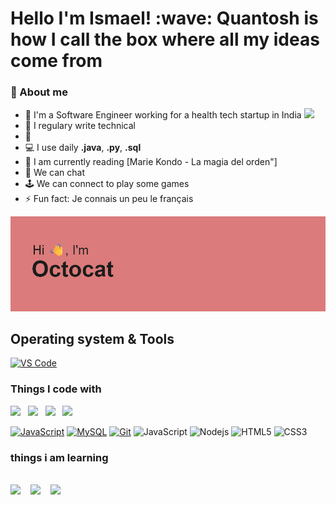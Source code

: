 <h1>Hello I'm Ismael! :wave: Quantosh is how I call the box where all my ideas come from </h1>

### <h3>🤵 About me</h3>
- 🏦 I'm a Software Engineer working for a health tech startup in India 
      <img src="https://ae01.alicdn.com/kf/Ub383ce3593fb488ebb97c3a2c4432fb7J.png" width="30">
- 📝 I regulary write technical 
- 🌱 
- 💻 I use daily **.java**, **.py**, **.sql**
- 📖 I am currently reading [Marie Kondo - La magia del orden"]
- 💬 We can chat
- 🕹 We can connect to play some games 
- ⚡ Fun fact: Je connais un peu le français

<img src="https://github.com/khalby786/khalby786/blob/master/header.png?raw=true">

## Operating system & Tools
[![VS Code](https://img.shields.io/badge/IDE-VSCode-%23007ACC?style=flat-square&logo=Visual-studio-code)](https://code.visualstudio.com/)

<h3> Things I code with </h3>

<img src="https://cdn.jsdelivr.net/gh/devicons/devicon@latest/icons/html5/html5-plain.svg" width="40px">&nbsp;&nbsp;&nbsp;<img src="https://cdn.jsdelivr.net/gh/devicons/devicon@latest/icons/css3/css3-plain.svg" width="40px">&nbsp;&nbsp;&nbsp;<img src="https://cdn.jsdelivr.net/gh/devicons/devicon@latest/icons/javascript/javascript-original.svg" width="40px">&nbsp;&nbsp;&nbsp;<img src="https://cdn.jsdelivr.net/gh/devicons/devicon@latest/icons/git/git-original.svg" width="40px">

[![JavaScript](https://img.shields.io/badge/-JavaScript-%23F7DF1C?style=flat-square&logo=javascript&logoColor=000000&labelColor=%23F7DF1C&color=%23FFCE5A)](https://www.javascript.com/)
[![MySQL](https://img.shields.io/badge/-MySQL-4479A1?style=flat-square&logo=MySQL&logoColor=ffffff)](https://www.mysql.com/)
[![Git](https://img.shields.io/badge/-Git-%23F05032?style=flat-square&logo=git&logoColor=%23ffffff)](https://git-scm.com/)
![JavaScript](https://img.shields.io/badge/-JavaScript-black?style=flat-square&logo=javascript)
![Nodejs](https://img.shields.io/badge/-Nodejs-black?style=flat-square&logo=Node.js)
![HTML5](https://img.shields.io/badge/-HTML5-E34F26?style=flat-square&logo=html5&logoColor=white)
![CSS3](https://img.shields.io/badge/-CSS3-1572B6?style=flat-square&logo=css3)

<h3>things i am learning </h3>
<br>
<img src="https://cdn.jsdelivr.net/gh/devicons/devicon@latest/icons/typescript/typescript-original.svg" width="40px">
&nbsp;&nbsp;&nbsp;<img src="https://cdn.jsdelivr.net/gh/devicons/devicon@latest/icons/react/react-original.svg" width="40px">
&nbsp;&nbsp;&nbsp;<img src="https://cdn.jsdelivr.net/gh/devicons/devicon@latest/icons/go/go-original.svg" width="40px">


